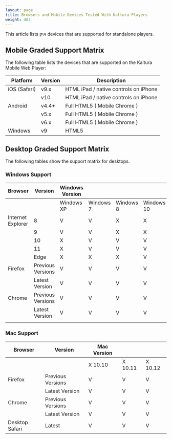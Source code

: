 ```yaml
---
layout: page
title: Browsers and Mobile Devices Tested With Kaltura Players
weight: 403
---
```




This article lists איק devices that are supported for standalone players.

## Mobile Graded Support Matrix  

The following table lists the devices that are supported on the Kaltura Mobile Web Player:  

| Platform     | Version                      | Description                           |
|--------------|------------------------------|---------------------------------------|
| iOS (Safari) | v9.x                         | HTML iPad / native controls on iPhone |
|              | v10                          | HTML iPad / native controls on iPhone |
| Android      | v4.4+                        | Full HTML5 ( Mobile Chrome )          |
|          | v5.x |   Full HTML5 ( Mobile Chrome )                                    |
|         | v6.x  |   Full HTML5 ( Mobile Chrome )                                    |
| Windows      | v9                           | HTML5                                 |

## Desktop Graded Support Matrix  

The following tables show the support matrix for desktops.


### Windows Support  

|    Browser              |    Version              |    Windows Version      |                         |                         |                         |   |   |   |
|-------------------------|-------------------------|-------------------------|-------------------------|-------------------------|-------------------------|---|---|---|
|                         |                         |    Windows XP           |    Windows 7            |    Windows 8            |    Windows 10           |   |   |   |
|    Internet Explorer    |    8                    |    V                    |    V                    |    X                    |    X                    |   |   |   |
|                         |    9                    |    V                    |    V                    |    X                    |    X                    |   |   |   |
|                         |    10                   |    X                    |    V                    |    V                    |    V                    |   |   |   |
|                         |    11                   |    X                    |    V                    |    V                    |    V                    |   |   |   |
|                         |    Edge                 |    X                    |    X                    |    X                    |    V                    |   |   |   |
|    Firefox              |    Previous Versions    |    V                    |    V                    |    V                    |    V                    |   |   |   |
|                         |    Latest Version       |    V                    |    V                    |    V                    |    V                    |   |   |   |
|    Chrome               |    Previous Versions    |    V    |    V    |    V    |    V    |   |   |   |
|                         |    Latest Version       |    V       |    V       |    V       |    V       |   |   |   |
|                         |                         |                         |                         |                         |     


### Mac Support  

|    Browser           |    Version              |    Mac Version    |               |               |
|----------------------|-------------------------|-------------------|---------------|---------------|
|                      |                         |    X 10.10        |    X 10.11    |    X 10.12    |
|    Firefox           |    Previous Versions    |    V              |    V          |    V          |
|                      |    Latest Version       |    V              |    V          |    V          |
|    Chrome            |    Previous Versions    |    V              |    V          |    V          |
|                      |    Latest Version       |    V              |    V          |    V          |
|    Desktop Safari    |    Latest               |    V              |    V          |    V          |

